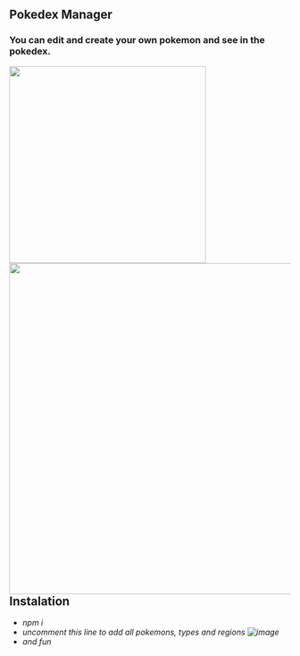 ## Pokedex Manager

<h3>
 You can edit and create your own pokemon and see in the pokedex. 
</h3>

<div >

<img src="https://user-images.githubusercontent.com/88790737/202916445-b278b56c-1f14-4f09-a858-8424da5e74b6.png" style="width: 22rem" align="flex">

<img src="https://user-images.githubusercontent.com/88790737/202916299-74e569e7-f9d9-45ba-ac4f-cf670dbe0f6f.png" style="width: 37rem; margin:0000" align="right">

</div>


## Instalation
<div style="  font-style: italic; ">

-  npm i
- uncomment this line to add all pokemons, types and regions ![image](https://user-images.githubusercontent.com/88790737/202916928-7ef81f2c-7a31-488a-8b18-55b909b91411.png)
- and fun


</div>
